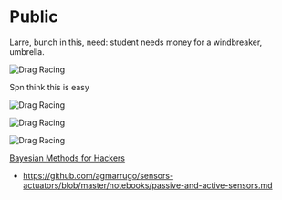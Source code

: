 # Public


Larre, bunch in this, need: student needs money for a windbreaker, umbrella.

![Drag Racing](https://github.com/radioUSD/public/blob/master/Screenshot_20200805-122325.png)



Spn think this is easy

![Drag Racing](https://github.com/radioUSD/public/blob/master/Screenshot_20200805-121956.png)


![Drag Racing](https://github.com/radioUSD/public/blob/master/Screenshot_20200805-121450.png)

![Drag Racing](https://github.com/radioUSD/public/blob/master/IMG_-hnfvux.jpg)

[Bayesian Methods for Hackers ](https://nbviewer.jupyter.org/github/CamDavidsonPilon/Probabilistic-Programming-and-Bayesian-Methods-for-Hackers/blob/master/Chapter1_Introduction/Ch1_Introduction_PyMC3.ipynb)

- https://github.com/agmarrugo/sensors-actuators/blob/master/notebooks/passive-and-active-sensors.md
